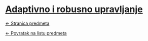 # [Adaptivno i robusno upravljanje](https://www.github.com/studosi-fer/AIRU)
[<- Stranica predmeta](https://www.fer.unizg.hr/predmet/aru_a)

[<- Povratak na listu predmeta](https://www.github.com/studosi/FER)

